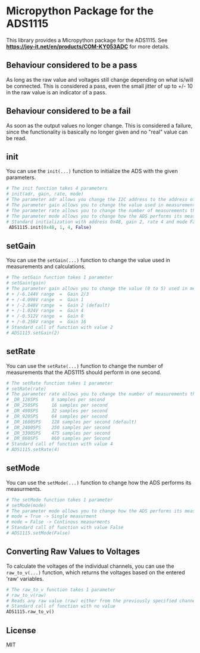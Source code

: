 # Micropython Package for the ADS1115

This library provides a Micropython package for the ADS1115.
See **https://joy-it.net/en/products/COM-KY053ADC** for more details.

## Behaviour considered to be a pass
As long as the raw value and voltages still change depending on what is/will be connected. This is considered a pass, even the small jitter of up to +/- 10 in the raw value is an indicator of a pass.

## Behaviour considered to be a fail
As soon as the output values no longer change. This is considered a failure, since the functionality is basically no longer given and no "real" value can be read.

## init
You can use the `init(...)` function to initialize the ADS with the given parameters.
```python
# The init function takes 4 parameters
# init(adr, gain, rate, mode)
# The parameter adr allows you change the I2C address to the address of your physical device
# The parameter gain allows you to change the value used in measurements and calculations
# The parameter rate allows you to change the number of measurements that the ADS1115 should perform in one second
# The parameter mode allows you to change how the ADS performs its measurments
# Standard initialization with address 0x48, gain 2, rate 4 and mode False
 ADS1115.init(0x48, 1, 4, False)
```

## setGain
You can use the `setGain(...)` function to change the value used in measurements and calculations.
```python
# The setGain function takes 1 parameter
# setGain(gain)
# The parameter gain allows you to change the value (0 to 5) used in measurements and calculations
# + /-6.144V range  =  Gain 2/3
# + /-4.096V range  =  Gain 1
# + /-2.048V range  =  Gain 2 (default)
# + /-1.024V range  =  Gain 4
# + /-0.512V range  =  Gain 8
# + /-0.256V range  =  Gain 16
# Standard call of function with value 2
# ADS1115.setGain(2)
```

## setRate
You can use the `setRate(...)` function to change the number of measurements that the ADS1115 should perform in one second.
```python
# The setRate function takes 1 parameter
# setRate(rate)
# The parameter rate allows you to change the number of measurements that the ADS1115 should perform in one second based on the given value (0 to 7)
# _DR_128SPS     8 samples per second
# _DR_250SPS     16 samples per second
# _DR_490SPS     32 samples per second
# _DR_920SPS     64 samples per second
# _DR_1600SPS    128 samples per second (default)
# _DR_2400SPS    250 samples per second
# _DR_3300SPS    475 samples per second
# _DR_860SPS     860 samples per Second
# Standard call of function with value 4
# ADS1115.setRate(4)
```

## setMode
You can use the `setMode(...)` function to change how the ADS performs its measurments.
```python
# The setMode function takes 1 parameter
# setMode(mode)
# The parameter mode allows you to change how the ADS performs its measurments
# mode = True -> Single measurment
# mode = False -> Continous measurments
# Standard call of function with value False
# ADS1115.setMode(False)
```

## Converting Raw Values to Voltages
To calculate the voltages of the individual channels, you can use the `raw_to_v(...)` function, which returns the voltages based on the entered 'raw' variables.
```python
# The raw_to_v function takes 1 parameter
# raw_to_v(raw)
# Reads any raw value (raw) either from the previously specified channel or from any other variable and converts it to voltages
# Standard call of function with no value
ADS1115.raw_to_v()
```

## License

MIT
